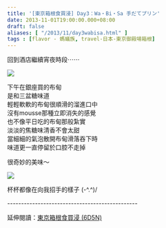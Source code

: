 ```yaml
---
title: '[東京箱根食買浸] Day3：Wa・Bi・Sa 手だてプリン'
date: 2013-11-01T19:00:00.000+08:00
draft: false
aliases: [ "/2013/11/day3wabisa.html" ]
tags : [flavor - 螞蟻族, travel-日本-東京御殿場箱根]
---
```


回到酒店繼續宵夜時段⋯⋯  

![](/images/tokyo3l1.jpg)

下午在銀座買的布甸  
是和三盆糖味道  
輕輕軟軟的布甸很順滑的溜進口中  
沒有mousse那種立即消失的感覺  
也不像平日吃的布甸那般紮實  
淡淡的焦糖味清香不會太甜  
當細細的氣泡散開布甸滑落吞下時  
味道更一直停留於口腔不走掉  
  
很奇妙的美味～  
  
  

![](/images/tokyo3l.jpg)

杯杯都像在向我招手的樣子 (-^.^)/  
  
\-----------------------------------------------  
  
延伸閱讀：[東京箱根食買浸 (6D5N)](https://hidie.net/tokyo6d5n/)

